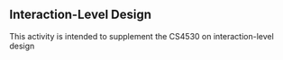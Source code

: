 ## Interaction-Level Design
This activity is intended to supplement the CS4530 on interaction-level design


